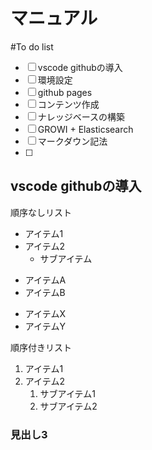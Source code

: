 # マニュアル

#To do list

- [ ] vscode githubの導入
- [ ] 環境設定
- [ ] github pages
- [ ] コンテンツ作成
- [ ] ナレッジベースの構築
- [ ] GROWI + Elasticsearch
- [ ] マークダウン記法
- [ ]

## vscode githubの導入

順序なしリスト
- アイテム1
- アイテム2
  - サブアイテム
* アイテムA
* アイテムB
+ アイテムX
+ アイテムY

順序付きリスト
1. アイテム1
2. アイテム2
   1. サブアイテム1
   2. サブアイテム2

### 見出し3